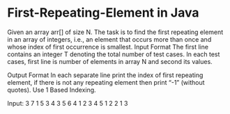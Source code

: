 # First-Repeating-Element in Java
Given an array arr[] of size N. The task is to find the first repeating element in an array of integers, i.e., an element that occurs more than once and whose index of first occurrence is smallest.
Input Format
The first line contains an integer T denoting the total number of test cases. In each test cases, first line is number of elements in array N and second its values.

Output Format
In each separate line print the index of first repeating element, if there is not any repeating element then print “-1” (without quotes). Use 1 Based Indexing.

Input: 
3 
7 
1 5 3 4 3 5 6
4 
1 2 3 4 
5 
1 2 2 1 3
